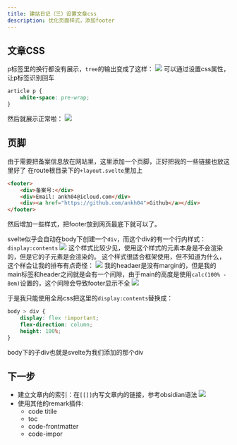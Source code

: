 ```yaml
---
title: 建站日记（三）设置文章css
description: 优化页面样式，添加footer
---
```


## 文章CSS
p标签里的换行都没有展示，`tree`的输出变成了这样：
![](https://picture-bed-1301848969.cos.ap-shanghai.myqcloud.com/20230116203041.png)
可以通过设置css属性，让p标签识别回车
```css
article p {
    white-space: pre-wrap;
}
```
然后就展示正常啦：
![](https://picture-bed-1301848969.cos.ap-shanghai.myqcloud.com/20230116203309.png)


## 页脚
由于需要把备案信息放在网站里，这里添加一个页脚，正好把我的一些链接也放这里好了
在route根目录下的`+layout.svelte`里加上
```html
<footer>
    <div>备案号:</div>
    <div>Email: ankh04@icloud.com</div>
    <div><a href="https://github.com/ankh04">Github</a></div>
</footer>
```
然后增加一些样式，把footer放到网页最底下就可以了。

svelte似乎会自动在body下创建一个`div`，而这个div的有一个行内样式：`display:contents`
![](https://picture-bed-1301848969.cos.ap-shanghai.myqcloud.com/20230116204101.png)
这个样式比较少见，使用这个样式的元素本身是不会渲染的，但是它的子元素是会渲染的。
这个样式很适合框架使用，但不知道为什么，这个样会让我的排布有点奇怪：
![](https://picture-bed-1301848969.cos.ap-shanghai.myqcloud.com/20230116204801.png)
我的headaer是没有margin的，但是我的main标签和header之间就是会有一个间隙，由于main的高度是使用`calc(100% - 8em)`设置的，这个间隙会导致footer显示不全
![](https://picture-bed-1301848969.cos.ap-shanghai.myqcloud.com/20230116205013.png)

于是我只能使用全局css把这里的`display:contents`替换成：
```css
body > div {
    display: flex !important;
    flex-direction: column;
    height: 100%;
}
```
body下的子div也就是svelte为我们添加的那个div

## 下一步
- 建立文章内的索引：在`[[]]`内写文章内的链接，参考obsidian语法
![](https://picture-bed-1301848969.cos.ap-shanghai.myqcloud.com/20230116203405.png)
- 使用其他的remark插件:
  - code titile
  - toc
  - code-frontmatter
  - code-impor
